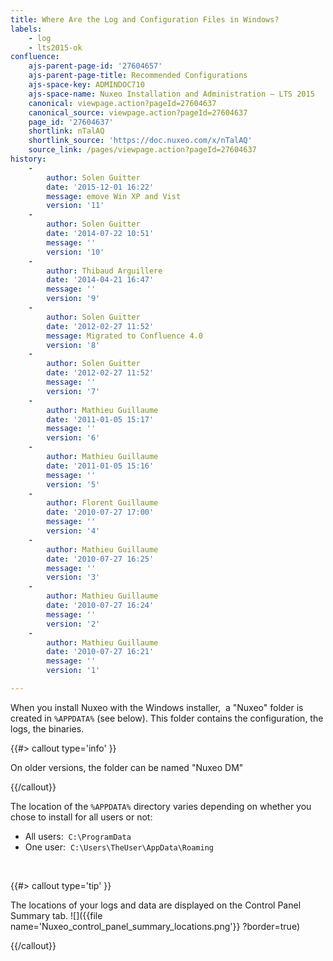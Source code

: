 ```yaml
---
title: Where Are the Log and Configuration Files in Windows?
labels:
    - log
    - lts2015-ok
confluence:
    ajs-parent-page-id: '27604657'
    ajs-parent-page-title: Recommended Configurations
    ajs-space-key: ADMINDOC710
    ajs-space-name: Nuxeo Installation and Administration — LTS 2015
    canonical: viewpage.action?pageId=27604637
    canonical_source: viewpage.action?pageId=27604637
    page_id: '27604637'
    shortlink: nTalAQ
    shortlink_source: 'https://doc.nuxeo.com/x/nTalAQ'
    source_link: /pages/viewpage.action?pageId=27604637
history:
    - 
        author: Solen Guitter
        date: '2015-12-01 16:22'
        message: emove Win XP and Vist
        version: '11'
    - 
        author: Solen Guitter
        date: '2014-07-22 10:51'
        message: ''
        version: '10'
    - 
        author: Thibaud Arguillere
        date: '2014-04-21 16:47'
        message: ''
        version: '9'
    - 
        author: Solen Guitter
        date: '2012-02-27 11:52'
        message: Migrated to Confluence 4.0
        version: '8'
    - 
        author: Solen Guitter
        date: '2012-02-27 11:52'
        message: ''
        version: '7'
    - 
        author: Mathieu Guillaume
        date: '2011-01-05 15:17'
        message: ''
        version: '6'
    - 
        author: Mathieu Guillaume
        date: '2011-01-05 15:16'
        message: ''
        version: '5'
    - 
        author: Florent Guillaume
        date: '2010-07-27 17:00'
        message: ''
        version: '4'
    - 
        author: Mathieu Guillaume
        date: '2010-07-27 16:25'
        message: ''
        version: '3'
    - 
        author: Mathieu Guillaume
        date: '2010-07-27 16:24'
        message: ''
        version: '2'
    - 
        author: Mathieu Guillaume
        date: '2010-07-27 16:21'
        message: ''
        version: '1'

---
```

When you install Nuxeo with the Windows installer, &nbsp;a "Nuxeo" folder is created in&nbsp;`%APPDATA%` (see below). This folder contains the configuration, the logs, the binaries.

{{#> callout type='info' }}

On older versions, the folder can be named "Nuxeo DM"

{{/callout}}

The location of the&nbsp;`%APPDATA%` directory varies depending on whether you chose to install for all users or not:

*   All users:&nbsp;&nbsp;`C:\ProgramData`
*   One user:&nbsp;&nbsp;`C:\Users\TheUser\AppData\Roaming`

&nbsp;

{{#> callout type='tip' }}

The locations of your logs and data are displayed on the Control Panel Summary tab.
![]({{file name='Nuxeo_control_panel_summary_locations.png'}} ?border=true)

{{/callout}}